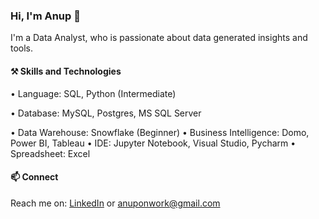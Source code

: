 
### Hi, I'm Anup 👋

I'm a Data Analyst, who is passionate about data generated insights and tools.

#### ⚒️ Skills and Technologies

• Language: SQL, Python (Intermediate)		

• Database: MySQL, Postgres, MS SQL Server

• Data Warehouse: Snowflake (Beginner)
• Business Intelligence: Domo, Power BI, Tableau
• IDE: Jupyter Notebook, Visual Studio, Pycharm
• Spreadsheet: Excel

#### 📫 Connect 
Reach me on: <a href="https://www.linkedin.com/in/anup-meshram/">LinkedIn</a> or anuponwork@gmail.com
